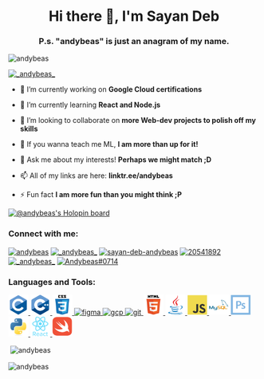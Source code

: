 <h1 align="center">Hi there 👋, I'm Sayan Deb</h1>
<h3 align="center">P.s. "andybeas" is just an anagram of my name.</h3>

<p align="left"> <img src="https://komarev.com/ghpvc/?username=andybeas&label=Profile%20views&color=0e75b6&style=flat" alt="andybeas" /> </p>

<p align="left"> <a href="https://twitter.com/_andybeas_" target="blank"><img src="https://img.shields.io/twitter/follow/_andybeas_?logo=twitter&style=for-the-badge" alt="_andybeas_" /></a> </p>

- 🔭 I’m currently working on **Google Cloud certifications**

- 🌱 I’m currently learning **React and Node.js**

- 👯 I’m looking to collaborate on **more Web-dev projects to polish off my skills**

- 🤔 If you wanna teach me ML, **I am more than up for it!**

- 💬 Ask me about my interests! **Perhaps we might match ;D**

- 📫 All of my links are here: **linktr.ee/andybeas**

- ⚡ Fun fact **I am more fun than you might think ;P**


[![@andybeas's Holopin board](https://holopin.me/andybeas)](https://holopin.io/@andybeas)

<h3 align="left">Connect with me:</h3>
<p align="left">
<a href="https://dev.to/andybeas" target="blank"><img align="center" src="https://raw.githubusercontent.com/rahuldkjain/github-profile-readme-generator/master/src/images/icons/Social/devto.svg" alt="andybeas" height="30" width="40" /></a>
<a href="https://twitter.com/_andybeas_" target="blank"><img align="center" src="https://raw.githubusercontent.com/rahuldkjain/github-profile-readme-generator/master/src/images/icons/Social/twitter.svg" alt="_andybeas_" height="30" width="40" /></a>
<a href="https://linkedin.com/in/sayan-deb-andybeas" target="blank"><img align="center" src="https://raw.githubusercontent.com/rahuldkjain/github-profile-readme-generator/master/src/images/icons/Social/linked-in-alt.svg" alt="sayan-deb-andybeas" height="30" width="40" /></a>
<a href="https://stackoverflow.com/users/20541892" target="blank"><img align="center" src="https://raw.githubusercontent.com/rahuldkjain/github-profile-readme-generator/master/src/images/icons/Social/stack-overflow.svg" alt="20541892" height="30" width="40" /></a>
<a href="https://instagram.com/_andybeas_" target="blank"><img align="center" src="https://raw.githubusercontent.com/rahuldkjain/github-profile-readme-generator/master/src/images/icons/Social/instagram.svg" alt="_andybeas_" height="30" width="40" /></a>
<a href="https://discord.gg/Andybeas#0714" target="blank"><img align="center" src="https://raw.githubusercontent.com/rahuldkjain/github-profile-readme-generator/master/src/images/icons/Social/discord.svg" alt="Andybeas#0714" height="30" width="40" /></a>
</p>

<h3 align="left">Languages and Tools:</h3>
<p align="left"> <a href="https://www.cprogramming.com/" target="_blank" rel="noreferrer"> <img src="https://raw.githubusercontent.com/devicons/devicon/master/icons/c/c-original.svg" alt="c" width="40" height="40"/> </a> <a href="https://www.w3schools.com/cpp/" target="_blank" rel="noreferrer"> <img src="https://raw.githubusercontent.com/devicons/devicon/master/icons/cplusplus/cplusplus-original.svg" alt="cplusplus" width="40" height="40"/> </a> <a href="https://www.w3schools.com/css/" target="_blank" rel="noreferrer"> <img src="https://raw.githubusercontent.com/devicons/devicon/master/icons/css3/css3-original-wordmark.svg" alt="css3" width="40" height="40"/> </a> <a href="https://www.figma.com/" target="_blank" rel="noreferrer"> <img src="https://www.vectorlogo.zone/logos/figma/figma-icon.svg" alt="figma" width="40" height="40"/> </a> <a href="https://cloud.google.com" target="_blank" rel="noreferrer"> <img src="https://www.vectorlogo.zone/logos/google_cloud/google_cloud-icon.svg" alt="gcp" width="40" height="40"/> </a> <a href="https://git-scm.com/" target="_blank" rel="noreferrer"> <img src="https://www.vectorlogo.zone/logos/git-scm/git-scm-icon.svg" alt="git" width="40" height="40"/> </a> <a href="https://www.w3.org/html/" target="_blank" rel="noreferrer"> <img src="https://raw.githubusercontent.com/devicons/devicon/master/icons/html5/html5-original-wordmark.svg" alt="html5" width="40" height="40"/> </a> <a href="https://www.java.com" target="_blank" rel="noreferrer"> <img src="https://raw.githubusercontent.com/devicons/devicon/master/icons/java/java-original.svg" alt="java" width="40" height="40"/> </a> <a href="https://developer.mozilla.org/en-US/docs/Web/JavaScript" target="_blank" rel="noreferrer"> <img src="https://raw.githubusercontent.com/devicons/devicon/master/icons/javascript/javascript-original.svg" alt="javascript" width="40" height="40"/> </a> <a href="https://www.mysql.com/" target="_blank" rel="noreferrer"> <img src="https://raw.githubusercontent.com/devicons/devicon/master/icons/mysql/mysql-original-wordmark.svg" alt="mysql" width="40" height="40"/> </a> <a href="https://www.photoshop.com/en" target="_blank" rel="noreferrer"> <img src="https://raw.githubusercontent.com/devicons/devicon/master/icons/photoshop/photoshop-line.svg" alt="photoshop" width="40" height="40"/> </a> <a href="https://www.python.org" target="_blank" rel="noreferrer"> <img src="https://raw.githubusercontent.com/devicons/devicon/master/icons/python/python-original.svg" alt="python" width="40" height="40"/> </a> <a href="https://reactjs.org/" target="_blank" rel="noreferrer"> <img src="https://raw.githubusercontent.com/devicons/devicon/master/icons/react/react-original-wordmark.svg" alt="react" width="40" height="40"/> </a> <a href="https://developer.apple.com/swift/" target="_blank" rel="noreferrer"> <img src="https://raw.githubusercontent.com/devicons/devicon/master/icons/swift/swift-original.svg" alt="swift" width="40" height="40"/> </a> </p>

<p>&nbsp;<img align="center" src="https://github-readme-stats.vercel.app/api?username=andybeas&show_icons=true&locale=en" alt="andybeas" /></p>

<p><img align="center" src="https://github-readme-streak-stats.herokuapp.com/?user=andybeas&" alt="andybeas" /></p>



